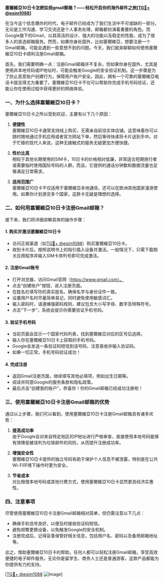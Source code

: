 **塞爾維亞10日卡怎麽註冊gmail郵箱？——轻松开启你的海外邮件之旅[[TG💪+ @esim1088](https://t.me/s/esim1088)]**

在当今这个信息爆炸的时代，电子邮件已经成为了我们生活中不可或缺的一部分。无论是工作沟通、学习交流还是个人事务处理，邮箱都扮演着重要的角色。而Google旗下的Gmail，以其简洁的设计、强大的功能以及稳定的性能，成为了很多人的首选邮箱服务。然而，如果你身处国外，比如塞爾維亞，想要注册一个Gmail邮箱，可能会遇到一些意想不到的问题。今天，我们就来聊聊如何使用塞爾維亞10日卡顺利注册Gmail邮箱。

首先，我们需要明确一点：注册Gmail邮箱并不复杂，但如果你身在国外，尤其是使用非本地号码或IP地址时，可能会触发Google的安全验证机制。这一步骤是为了防止恶意账户创建行为，保障用户账户安全。因此，拥有一个可靠的塞爾維亞电话卡就显得尤为重要了。塞爾維亞10日卡不仅可以帮助你完成手机号码验证，还能让你在使用过程中获得更好的网络体验。

### 一、为什么选择塞爾維亞10日卡？

塞爾維亞10日卡之所以受到欢迎，主要有以下几个原因：

1. **便捷性**  
   塞爾維亞10日卡通常支持线上购买，无需亲自前往实体店铺。这意味着你可以随时随地通过手机应用或者官方网站下单，然后等待快递将卡片送到手中。对于忙碌的现代人来说，这种无接触式的服务无疑更加方便快捷。

2. **性价比高**  
   相较于其他长期使用的SIM卡，10日卡的价格相对低廉，非常适合短期旅行者或需要临时使用国际号码的人群。而且，它提供的通话分钟数和数据流量也足够满足日常需求。

3. **适用范围广**  
   塞爾維亞10日卡不仅适用于塞爾維亞本地通信，还可以在欧洲其他国家漫游使用。如果你计划游览多个国家，这款卡无疑是理想的选择。

### 二、如何用塞爾維亞10日卡注册Gmail邮箱？

接下来，我们将详细讲解具体的操作步骤：

#### 1. 购买并激活塞爾維亞10日卡

- 访问正规渠道（如[TG💪+ @esim1088](https://t.me/s/esim1088)）购买塞爾維亞10日卡。
- 收到卡片后，按照说明书上的指引插入设备并激活。一般情况下，只需下载相关应用程序并输入SIM卡序列号即可完成激活。

#### 2. 注册Gmail账号

- 打开浏览器，访问Gmail官网（https://www.gmail.com）。
- 点击“创建账户”按钮，进入注册页面。
- 在姓名栏填写你的真实姓名，确保名字与身份证件一致。
- 设置用户名时尽量简单易记，同时避免使用敏感词汇。
- 输入密码时，请遵循强密码规则，建议包含大小写字母、数字及特殊符号。
- 点击“下一步”，系统会提示你需要验证手机号码。

#### 3. 验证手机号码

- 当前页面会显示一个国家代码列表，找到塞爾維亞对应的区号后选择。
- 输入你在塞爾維亞10日卡上获取的手机号码。
- Google会发送一条验证码短信到该号码，注意查收并输入验证码。
- 如果一切正常，手机号码验证成功！

#### 4. 完成注册

- 返回Gmail注册页面，继续填写其他必填项，例如出生日期等。
- 阅读并同意Google的服务条款和隐私政策。
- 最后点击“创建我的账户”，恭喜你！你的Gmail邮箱已经成功注册啦！

### 三、使用塞爾維亞10日卡注册Gmail邮箱的优势

通过以上步骤，我们可以看到，使用塞爾維亞10日卡注册Gmail邮箱具有诸多优势：

1. **提高成功率**  
   由于Google会对来自特定地区的IP地址进行严格审查，直接使用本地号码能够有效降低被误判为垃圾邮件的风险，从而提升注册成功率。

2. **增强安全性**  
   塞爾維亞10日卡提供的独立号码有助于保护个人信息不被泄露，特别是在公共Wi-Fi环境下操作时更为安全。

3. **节省成本**  
   对比租借本地号码或其他付费方式，使用塞爾維亞10日卡显然更具经济实惠性。

### 四、注意事项

尽管使用塞爾維亞10日卡注册Gmail邮箱相对简单，但仍需注意以下几点：

- 确保手机信号良好，以便及时接收验证码短信。
- 避免频繁更换设备，以免触发Google的安全机制。
- 注册完成后，记得妥善保管好相关信息，包括用户名、密码以及备用邮箱地址等。

总之，借助塞爾維亞10日卡的帮助，任何人都可以轻松注册Gmail邮箱，享受高效便捷的电子邮件服务。无论你是留学生、商务人士还是普通游客，这款产品都能为你提供有力的支持。

[[TG💪+ @esim1088](https://t.me/s/esim1088) ![Image](https://i.postimg.cc/4NQfJmqS/Snipaste-2025-05-13-00-14-12.png)]